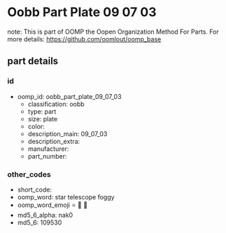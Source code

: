 # Oobb Part Plate 09 07 03  

note: This is part of OOMP the Oopen Organization Method For Parts. For more details: https://github.com/oomlout/oomp_base

##  part details





### id
* oomp_id: oobb_part_plate_09_07_03
  * classification: oobb
  * type: part
  * size: plate
  * color: 
  * description_main: 09_07_03
  * description_extra: 
  * manufacturer: 
  * part_number: 

### other_codes
* short_code: 
* oomp_word: star telescope foggy
* oomp_word_emoji :star: :telescope: :foggy:
* md5_6_alpha: nak0
* md5_6: 109530